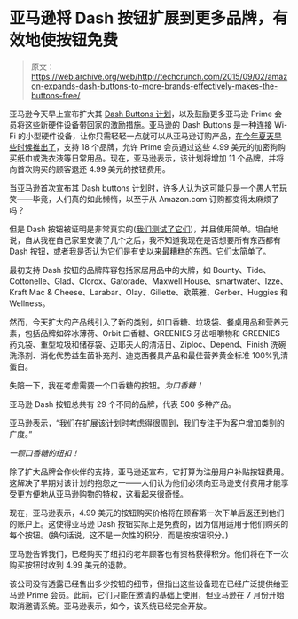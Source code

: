 # 亚马逊将 Dash 按钮扩展到更多品牌，有效地使按钮免费 

> 原文：<https://web.archive.org/web/http://techcrunch.com/2015/09/02/amazon-expands-dash-buttons-to-more-brands-effectively-makes-the-buttons-free/>

亚马逊今天早上宣布扩大其 [Dash Buttons 计划](https://web.archive.org/web/20230128101047/http://www.amazon.com/dashbutton)，以及鼓励更多亚马逊 Prime 会员将这些新硬件设备带回家的激励措施。亚马逊的 Dash Buttons 是一种连接 Wi-Fi 的小型硬件设备，让你只需轻轻一点就可以从亚马逊订购产品，[在今年夏天早些时候推出了](https://web.archive.org/web/20230128101047/https://techcrunch.com/2015/07/29/amazon-now-lets-prime-users-pay-money-to-easily-pay-more-money-easier/#.s2agxy:8S7L)，支持 18 个品牌，允许 Prime 会员通过这些 4.99 美元的加密狗购买纸巾或洗衣液等日常用品。现在，亚马逊表示，该计划将增加 11 个品牌，并将向首次购买的顾客退还 4.99 美元的按钮费用。

当亚马逊首次宣布其 Dash buttons 计划时，许多人认为这可能只是一个愚人节玩笑——毕竟，人们真的如此懒惰，以至于从 Amazon.com 订购都变得太麻烦了吗？

但是 Dash 按钮被证明是非常真实的([我们测试了它们](https://web.archive.org/web/20230128101047/https://techcrunch.com/gallery/what-its-like-to-use-amazons-new-dash-buttons))，并且使用简单。坦白地说，自从我在自己家里安装了几个之后，我不知道我现在是否想要所有东西都有 Dash 按钮，或者我是否认为它们是有史以来最糟糕的东西。它们太简单了。

最初支持 Dash 按钮的品牌阵容包括家居用品中的大牌，如 Bounty、Tide、Cottonelle、Glad、Clorox、Gatorade、Maxwell House、smartwater、Izze、Kraft Mac & Cheese、Larabar、Olay、Gillette、欧莱雅、Gerber、Huggies 和 Wellness。

然而，今天扩大的产品线引入了新的类别，如口香糖、垃圾袋、餐桌用品和营养元素，包括品牌如碎冰薄荷、Orbit 口香糖、GREENIES 牙齿咀嚼物和 GREENIES 药丸袋、重型垃圾和储存袋、迈耶夫人的清洁日、Ziploc、Depend、Finish 洗碗洗涤剂、消化优势益生菌补充剂、迪克西餐具产品和最佳营养黄金标准 100%乳清蛋白。

失陪一下，我在考虑需要一个口香糖的按钮。*为口香糖！*

亚马逊 Dash 按钮总共有 29 个不同的品牌，代表 500 多种产品。

亚马逊表示，“我们在扩展该计划时考虑得很周到，我们专注于为客户增加类别的广度。”

*一颗口香糖的纽扣！*

除了扩大品牌合作伙伴的支持，亚马逊还宣布，它打算为注册用户补贴按钮费用。这解决了早期对该计划的抱怨之一——人们认为他们必须向亚马逊支付费用才能享受更方便地从亚马逊购物的特权，这看起来很奇怪。

现在，亚马逊表示，4.99 美元的按钮购买价格将在顾客第一次下单后返还到他们的账户上。这使得亚马逊 Dash 按钮实际上是免费的，因为信用适用于他们购买的每个按钮。(换句话说，这不是一次性的积分，而是按按钮积分。)

亚马逊告诉我们，已经购买了纽扣的老年顾客也有资格获得积分。他们将在下一次购买按钮时收到 4.99 美元的退款。

该公司没有透露已经售出多少按钮的细节，但指出这些设备现在已经广泛提供给亚马逊 Prime 会员。此前，它们只能在邀请的基础上使用，但亚马逊在 7 月份开始取消邀请系统。亚马逊表示，如今，该系统已经完全开放。